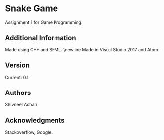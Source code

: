 # Snake Game
Assignment 1 for Game Programming.

## Additional Information
Made using C++ and SFML. 
\newline Made in Visual Studio 2017 and Atom.

## Version
Current: 0.1 

## Authors
Shivneel Achari <SaiyanShivvy>

## Acknowledgments
Stackoverflow, Google.